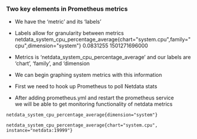 

### Two key elements in Prometheus metrics
- We have the ‘metric’ and its ‘labels’

- Labels allow for granularity between metrics 
netdata_system_cpu_percentage_average{chart="system.cpu",family="cpu",dimension="system"} 0.0831255 1501271696000

- Metrics is ‘netdata_system_cpu_percentage_average’ and our labels are ‘chart’, ‘family’, and ‘dimension


- We can begin graphing system metrics with this information		
- First we need to hook up Prometheus to poll Netdata stats		
- After adding prometheus.yml and restart the prometheus service 		
 we will be able to get monitoring functionality of netdata metrics		
```
netdata_system_cpu_percentage_average{dimension="system"}

netdata_system_cpu_percentage_average{chart="system.cpu", instance="netdata:19999"}
```
